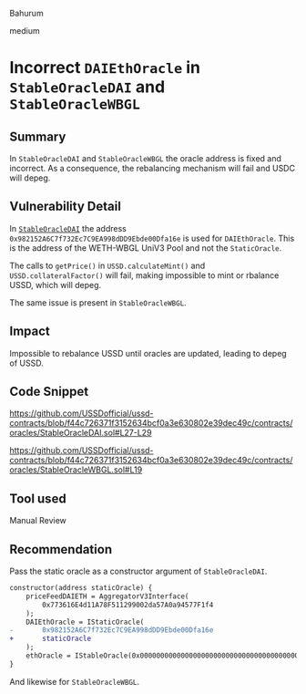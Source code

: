 Bahurum

medium

# Incorrect `DAIEthOracle` in `StableOracleDAI` and `StableOracleWBGL`

## Summary
In `StableOracleDAI` and `StableOracleWBGL` the oracle address is fixed and incorrect. As a consequence, the rebalancing mechanism will fail and USDC will depeg.
## Vulnerability Detail

In [`StableOracleDAI`](https://github.com/USSDofficial/ussd-contracts/blob/f44c726371f3152634bcf0a3e630802e39dec49c/contracts/oracles/StableOracleDAI.sol#L28) the address `0x982152A6C7f732Ec7C9EA998dDD9Ebde00Dfa16e` is used for `DAIEthOracle`. This is the address of the WETH-WBGL UniV3 Pool and not the `StaticOracle`.

The calls to `getPrice()` in `USSD.calculateMint()` and `USSD.collateralFactor()` will fail, making impossible to mint or rbalance USSD, which will depeg. 

The same issue is present in `StableOracleWBGL`.

## Impact
Impossible to rebalance USSD until oracles are updated, leading to depeg of USSD.

## Code Snippet
https://github.com/USSDofficial/ussd-contracts/blob/f44c726371f3152634bcf0a3e630802e39dec49c/contracts/oracles/StableOracleDAI.sol#L27-L29

https://github.com/USSDofficial/ussd-contracts/blob/f44c726371f3152634bcf0a3e630802e39dec49c/contracts/oracles/StableOracleWBGL.sol#L19
## Tool used

Manual Review

## Recommendation
Pass the static oracle as a constructor argument of `StableOracleDAI`.

```diff
constructor(address staticOracle) {
    priceFeedDAIETH = AggregatorV3Interface(
        0x773616E4d11A78F511299002da57A0a94577F1f4
    );
    DAIEthOracle = IStaticOracle(
-       0x982152A6C7f732Ec7C9EA998dDD9Ebde00Dfa16e
+       staticOracle
    );
    ethOracle = IStableOracle(0x0000000000000000000000000000000000000000); // TODO: WETH oracle price
}
```
And likewise for `StableOracleWBGL`.
